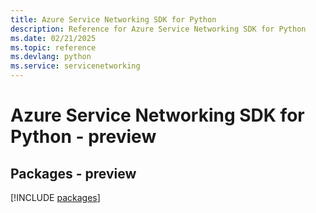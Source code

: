 ```yaml
---
title: Azure Service Networking SDK for Python
description: Reference for Azure Service Networking SDK for Python
ms.date: 02/21/2025
ms.topic: reference
ms.devlang: python
ms.service: servicenetworking
---
```

# Azure Service Networking SDK for Python - preview
## Packages - preview
[!INCLUDE [packages](service-networking-index.md)]